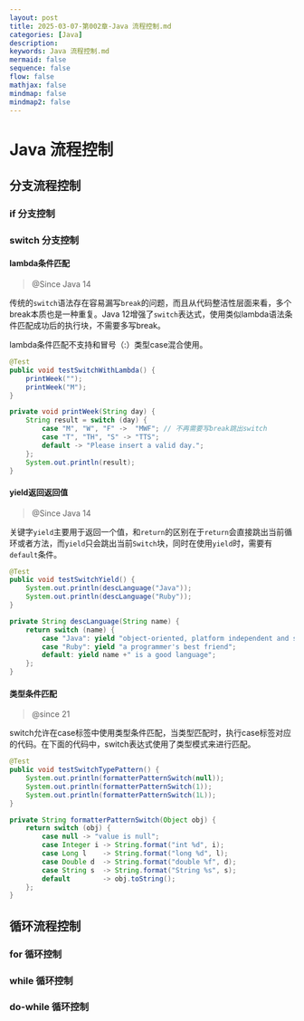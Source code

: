 ```yaml
---
layout: post
title: 2025-03-07-第002章-Java 流程控制.md
categories: [Java]
description: 
keywords: Java 流程控制.md
mermaid: false
sequence: false
flow: false
mathjax: false
mindmap: false
mindmap2: false
---
```

# Java 流程控制

## 分支流程控制

### if 分支控制

### switch 分支控制

#### lambda条件匹配

> @Since Java 14



传统的`switch`语法存在容易漏写`break`的问题，而且从代码整洁性层面来看，多个break本质也是一种重复。Java 12增强了`switch`表达式，使用类似lambda语法条件匹配成功后的执行块，不需要多写break。

lambda条件匹配不支持和冒号（:）类型case混合使用。

```java
@Test
public void testSwitchWithLambda() {
    printWeek("");
    printWeek("M");
}

private void printWeek(String day) {
    String result = switch (day) {
        case "M", "W", "F" ->  "MWF"; // 不再需要写break跳出switch
        case "T", "TH", "S" -> "TTS";
        default -> "Please insert a valid day.";
    };
    System.out.println(result);
}
```



#### yield返回返回值

> @Since Java 14



关键字`yield`主要用于返回一个值，和`return`的区别在于`return`会直接跳出当前循环或者方法，而`yield`只会跳出当前`Switch`块，同时在使用`yield`时，需要有`default`条件。

```java
@Test
public void testSwitchYield() {
    System.out.println(descLanguage("Java"));
    System.out.println(descLanguage("Ruby"));
}

private String descLanguage(String name) {
    return switch (name) {
        case "Java": yield "object-oriented, platform independent and secured";
        case "Ruby": yield "a programmer's best friend";
        default: yield name +" is a good language";
    };
}
```



#### 类型条件匹配

> @since 21



switch允许在case标签中使用类型条件匹配，当类型匹配时，执行case标签对应的代码。在下面的代码中，switch表达式使用了类型模式来进行匹配。

```java
@Test
public void testSwitchTypePattern() {
    System.out.println(formatterPatternSwitch(null));
    System.out.println(formatterPatternSwitch(1));
    System.out.println(formatterPatternSwitch(1L));
}

private String formatterPatternSwitch(Object obj) {
    return switch (obj) {
        case null -> "value is null";
        case Integer i -> String.format("int %d", i);
        case Long l    -> String.format("long %d", l);
        case Double d  -> String.format("double %f", d);
        case String s  -> String.format("String %s", s);
        default        -> obj.toString();
    };
}
```



## 循环流程控制

### for 循环控制



### while 循环控制



### do-while 循环控制
